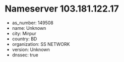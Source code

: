 # Nameserver 103.181.122.17

* as_number: 149508
* name: Unknown
* city: Mirpur
* country: BD
* organization: SS NETWORK
* version: Unknown
* dnssec: true
